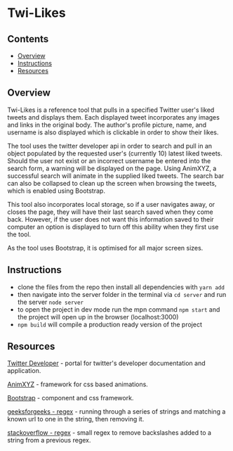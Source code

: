 # Twi-Likes
 
## Contents
 
* [Overview](#overview)
* [Instructions](#instructions)
* [Resources](#resources)
 
## Overview
Twi-Likes is a reference tool that pulls in a specified Twitter user's liked tweets and displays them. Each displayed tweet incorporates any images
and links in the original body. The author's profile picture, name, and username is also displayed which is clickable in order to show their likes.
 
The tool uses the twitter developer api in order to search and pull in an object populated by the requested user's (currently 10) latest liked tweets.
Should the user not exist or an incorrect username be entered into the search form, a warning will be displayed on the page. Using AnimXYZ, a successful
search will animate in the supplied liked tweets. The search bar can also be collapsed to clean up the screen when browsing the tweets, which is enabled
using Bootstrap.
 
This tool also incorporates local storage, so if a user navigates away, or closes the page, they will have their last search saved when they come back.
However, if the user does not want this information saved to their computer an option is displayed to turn off this ability when they first use the tool.
 
As the tool uses Bootstrap, it is optimised for all major screen sizes.
 
## Instructions
* clone the files from the repo then install all dependencies with `yarn add`
* then navigate into the server folder in the terminal via `cd server` and run the server `node server`
* to open the project in dev mode run the mpn command `npm start` and the project will open up in the browser (localhost:3000)
* `npm build` will compile a production ready version of the project
 
## Resources
[Twitter Developer](https://developer.twitter.com/en) - portal for twitter's developer documentation and application.
 
[AnimXYZ](https://animxyz.com/) - framework for css based animations.
 
[Bootstrap](https://getbootstrap.com/) - component and css framework.
 
[geeksforgeeks - regex](https://www.geeksforgeeks.org/javascript-replace-multiple-strings-with-multiple-other-strings/) - running through a series of strings and matching a known url to one in the string, then removing it.
 
[stackoverflow - regex](https://stackoverflow.com/questions/4870769/removing-backslashes-from-strings-in-javascript) - small regex to remove backslashes added to a string from a previous regex.